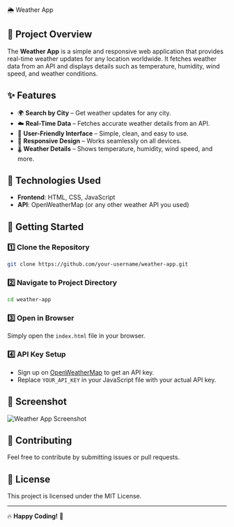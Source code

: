 🌦️ Weather App

## 📌 Project Overview
The **Weather App** is a simple and responsive web application that provides real-time weather updates for any location worldwide. It fetches weather data from an API and displays details such as temperature, humidity, wind speed, and weather conditions.

## ✨ Features
- 🌍 **Search by City** – Get weather updates for any city.
- ☁️ **Real-Time Data** – Fetches accurate weather details from an API.
- 📌 **User-Friendly Interface** – Simple, clean, and easy to use.
- 🎨 **Responsive Design** – Works seamlessly on all devices.
- 🌡️ **Weather Details** – Shows temperature, humidity, wind speed, and more.

## 🔧 Technologies Used
- **Frontend**: HTML, CSS, JavaScript
- **API**: OpenWeatherMap (or any other weather API you used)

## 🚀 Getting Started
### 1️⃣ Clone the Repository
```sh
git clone https://github.com/your-username/weather-app.git
```

### 2️⃣ Navigate to Project Directory
```sh
cd weather-app
```

### 3️⃣ Open in Browser
Simply open the `index.html` file in your browser.

### 4️⃣ API Key Setup
- Sign up on [OpenWeatherMap](https://openweathermap.org/) to get an API key.
- Replace `YOUR_API_KEY` in your JavaScript file with your actual API key.

## 📸 Screenshot
![Weather App Screenshot](screenshot.png)

## 🤝 Contributing
Feel free to contribute by submitting issues or pull requests.

## 📜 License
This project is licensed under the MIT License.

---

🔥 **Happy Coding!** 🚀
